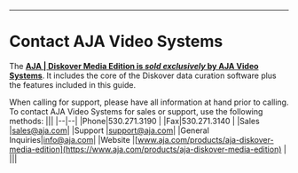 ___
# Contact AJA Video Systems

The [**AJA | Diskover Media Edition is _sold exclusively_ by AJA Video Systems**](www.aja.com/products/aja-diskover-media-edition). It includes the core of the Diskover data curation software plus the features included in this guide.

When calling for support, please have all information at hand prior to calling. To contact AJA Video Systems for sales or support, use the following methods:
|||
|--|--|
|Phone|530.271.3190 |
|Fax|530.271.3140 |
|Sales  |[sales@aja.com](mailto:sales@aja.com)|
|Support  |[support@aja.com](mailto:support@aja.com)|
|General Inquiries|[info@aja.com](mailto:info@aja.com)|
|Website  |[www.aja.com/products/aja-diskover-media-edition](https://www.aja.com/products/aja-diskover-media-edition) |
|||

